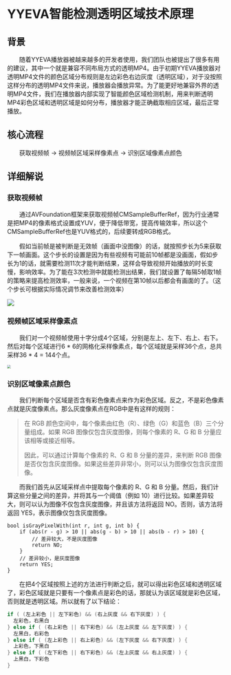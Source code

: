 # YYEVA智能检测透明区域技术原理

## 背景

&emsp;&emsp;随着YYEVA播放器被越来越多的开发者使用，我们团队也被提出了很多有用的建议，其中一个就是兼容不同布局方式的透明MP4。由于初期YYEVA播放器对透明MP4文件的颜色区域分布规则是左边彩色右边灰度（透明区域），对于没按照这样分布的透明MP4文件来说，播放器会播放异常。为了能更好地兼容外界的透明MP4文件，我们在播放器内部实现了智能颜色区域检测机制，用来判断透明MP4彩色区域和透明区域是如何分布，播放器才能正确截取相应区域，最后正常播放。



## 核心流程

&emsp;&emsp;获取视频帧 -> 视频帧区域采样像素点 -> 识别区域像素点颜色



## 详细解说

### 获取视频帧

&emsp;&emsp;通过AVFoundation框架来获取视频帧CMSampleBufferRef，因为行业通常是把MP4的像素格式设置成YUV，便于降低带宽，提高传输效率，所以这个CMSampleBufferRef也是YUV格式的，后续要转成RGB格式。

&emsp;&emsp;假如当前帧是被判断是无效帧（画面中没图像）的话，就按照步长为5来获取下一帧画面。这个步长的设置是因为有些视频有可能前10帧都是没画面，假如步长为1的话，就需要检测11次才能判断结果，这样会导致视频开始播放的时长变慢，影响效率。为了能在3次检测中就能检测出结果，我们就设置了每隔5帧取1帧的策略来提高检测效率，一般来说，一个视频在第10帧以后都会有画面的了。（这个步长可根据实际情况调节来改善检测效率）

![](http://lxcode.bs2cdn.yy.com/e7c26848-e54b-4081-bd0a-0f19369c4303.png)

### 视频帧区域采样像素点

&emsp;&emsp;我们对一个视频帧使用十字分成4个区域，分别是左上、左下、右上、右下。然后对每个区域进行6 * 6的网格化采样像素点，每个区域就是采样36个点，总共采样36 * 4 = 144个点。

<img src="http://lxcode.bs2cdn.yy.com/25dc00bb-4bab-4692-8c16-cd2a975fb95c.png" style="zoom:50%;" />

### 识别区域像素点颜色

&emsp;&emsp;我们判断每个区域是否含有彩色像素点来作为彩色区域。反之，不是彩色像素点就是灰度像素点。那么灰度像素点在RGB中是有这样的规则：

> 在 RGB 颜色空间中，每个像素由红色（R）、绿色（G）和蓝色（B）三个分量组成。如果 RGB 图像仅包含灰度图像，则每个像素的 R、G 和 B 分量应该相等或接近相等。
>
> 因此，可以通过计算每个像素的 R、G 和 B 分量的差异，来判断 RGB 图像是否仅包含灰度图像。如果这些差异非常小，则可以认为图像仅包含灰度图像。

&emsp;&emsp;而我们首先从区域采样点中提取每个像素的 R、G 和 B 分量。然后，我们计算这些分量之间的差异，并将其与一个阈值（例如 10）进行比较。如果差异较大，则可以认为图像不仅包含灰度图像，并且该方法将返回 NO。否则，该方法将返回 YES，表示图像仅包含灰度图像。

```
bool isGrayPixelWith(int r, int g, int b) {
    if (abs(r - g) > 10 || abs(g - b) > 10 || abs(b - r) > 10) {
        // 差异较大，不是灰度图像
        return NO;
    }
    // 差异较小，是灰度图像
    return YES;
}
```

&emsp;&emsp;在把4个区域按照上述的方法进行判断之后，就可以得出彩色区域和透明区域了，彩色区域就是只要有一个像素点是彩色的话，那就认为该区域就是彩色区域，否则就是透明区域。所以就有了以下结论：

```c++
if ( (左上彩色 || 左下彩色) && (右上灰度 && 右下灰度) ) {
  左彩色，右黑白
} else if ( (右上彩色 || 右下彩色) && (左上灰度 && 左下灰度) ) {
  左黑白，右彩色
} else if ( (左上彩色 || 右上彩色) && (左下灰度 && 右下灰度) ) {
  上彩色，下黑白
} else if ( (左下彩色 || 右下彩色) && (左上灰度 && 右上灰度) ) {
  上黑白，下彩色
}
```